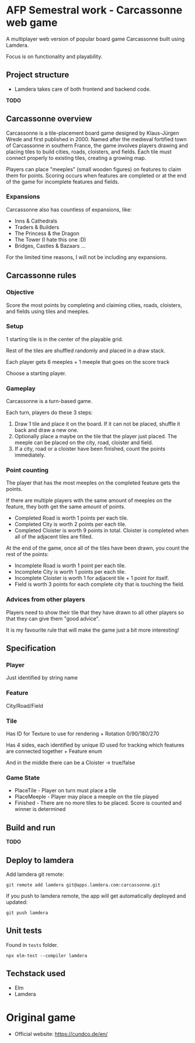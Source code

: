 # AFP Semestral work - Carcassonne web game

A multiplayer web version of popular board game Carcassonne built using Lamdera.

Focus is on functionality and playability.

## Project structure

- Lamdera takes care of both frontend and backend code.

**TODO**

## Carcassonne overview

Carcassonne is a tile-placement board game designed by Klaus-Jürgen Wrede and first published in 2000. Named after the medieval fortified town of Carcassonne in southern France, the game involves players drawing and placing tiles to build cities, roads, cloisters, and fields. Each tile must connect properly to existing tiles, creating a growing map.

Players can place "meeples" (small wooden figures) on features to claim them for points. Scoring occurs when features are completed or at the end of the game for incomplete features and fields.

### Expansions

Carcassonne also has countless of expansions, like:

- Inns & Cathedrals
- Traders & Builders
- The Princess & the Dragon
- The Tower (I hate this one :D)
- Bridges, Castles & Bazaars
...

For the limited time reasons, I will not be including any expansions.

## Carcassonne rules

### Objective

Score the most points by completing and claiming cities, roads, cloisters, and fields using tiles and meeples.

### Setup

1 starting tile is in the center of the playable grid.

Rest of the tiles are shuffled randomly and placed in a draw stack.

Each player gets 6 meeples + 1 meeple that goes on the score track

Choose a starting player.

### Gameplay

Carcassonne is a turn-based game. 

Each turn, players do these 3 steps:

1) Draw 1 tile and place it on the board. If it can not be placed, shuffle it back and draw a new one.
2) Optionally place a maybe on the tile that the player just placed. The meeple can be placed on the city, road, cloister and field.
3) If a city, road or a cloister have been finished, count the points immediately.

### Point counting

The player that has the most meeples on the completed feature gets the points.

If there are multiple players with the same amount of meeples on the feature, they both get the same amount of points.

- Completed Road is worth 1 points per each tile.
- Completed City is worth 2 points per each tile.
- Completed Cloister is worth 9 points in total. Cloister is completed when all of the adjacent tiles are filled.

At the end of the game, once all of the tiles have been drawn, you count the rest of the points:

- Incomplete Road is worth 1 point per each tile.
- Incomplete City is worth 1 points per each tile.
- Incomplete Cloister is worth 1 for adjacent tile + 1 point for itself.
- Field is worth 3 points for each complete city that is touching the field.

### Advices from other players

Players need to show their tile that they have drawn to all other players so that they can give them "good advice".

It is my favourite rule that will make the game just a bit more interesting!

## Specification

### Player

Just identified by string name

### Feature

City/Road/Field

### Tile

Has ID for Texture to use for rendering + Rotation 0/90/180/270

Has 4 sides, each identified by unique ID used for tracking which features are connected together + Feature enum

And in the middle there can be a Cloister -> true/false

### Game State

- PlaceTile - Player on turn must place a tile
- PlaceMeeple - Player may place a meeple on the tile played
- Finished - There are no more tiles to be placed. Score is counted and winner is determined

## Build and run

**TODO**

## Deploy to lamdera

Add lamdera git remote:

```
git remote add lamdera git@apps.lamdera.com:carcassonne.git
```

If you push to lamdera remote, the app will get automatically deployed and updated:

```
git push lamdera
```

## Unit tests

Found in `tests` folder.

```
npx elm-test --compiler lamdera
```

## Techstack used

- Elm
- Lamdera

# Original game 

- Official website: https://cundco.de/en/